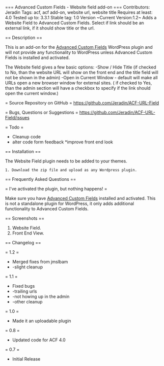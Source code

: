 === Advanced Custom Fields - Website field add-on ===
Contributors: Jeradin
Tags: acf, acf add-on, website url, website title
Requires at least: 4.0
Tested up to: 3.3.1
Stable tag: 1.0
Version ~Current Version:1.2~
Adds a Website Field to Advanced Custom Fields. Select if link should be an external link, if it should show title or the url.

== Description ==

This is an add-on for the [Advanced Custom Fields](http://wordpress.org/extend/plugins/advanced-custom-fields/)
WordPress plugin and will not provide any functionality to WordPress unless Advanced Custom Fields is installed
and activated.

The Website field gives a few basic options:
-Show / Hide Title (if checked to No, than the website URL will show on the front end and the title field will not be shown in the admin)
-Open in Current Window - default will make all URLs open a new browser window for external sites. ( if checked to Yes, than the admin section will have a checkbox to specify if the link should open the current window.)

= Source Repository on GitHub =
https://github.com/Jeradin/ACF-URL-Field

= Bugs, Questions or Suggestions =
https://github.com/Jeradin/ACF-URL-Field/issues

= Todo =
* Cleanup code
* alter code form feedback
*improve front end look

== Installation ==

The Website Field plugin needs to be added to your themes.

	1. Download the zip file and upload as any Wordpress plugin.
	
== Frequently Asked Questions ==

= I've activated the plugin, but nothing happens! =

Make sure you have [Advanced Custom Fields](http://wordpress.org/extend/plugins/advanced-custom-fields/) installed and
activated. This is not a standalone plugin for WordPress, it only adds additional functionality to Advanced Custom Fields.

== Screenshots ==

1. Website Field.
2. Front End View.

== Changelog ==

= 1.2 =
* Merged fixes from jmslbam
* -slight cleanup

= 1.1 =
* Fixed bugs
* -trailing urls
* -not howing up in the admin
* -other cleanup

= 1.0 =
* Made it an uploadable plugin

= 0.8 =
* Updated code for ACF 4.0

= 0.7 =
* Initial Release
